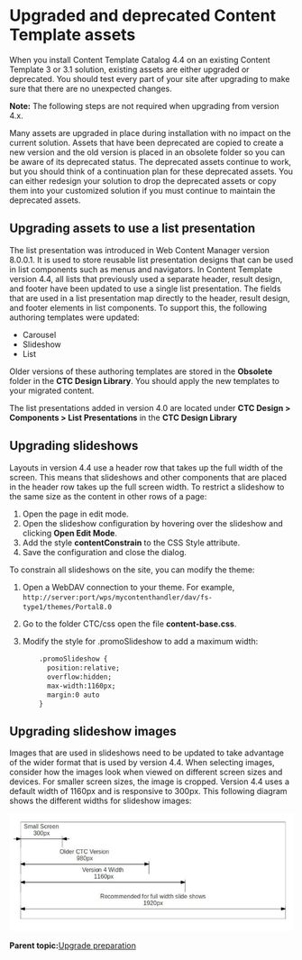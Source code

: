 # Upgraded and deprecated Content Template assets 

When you install Content Template Catalog 4.4 on an existing Content Template 3 or 3.1 solution, existing assets are either upgraded or deprecated. You should test every part of your site after upgrading to make sure that there are no unexpected changes.

**Note:** The following steps are not required when upgrading from version 4.x.

Many assets are upgraded in place during installation with no impact on the current solution. Assets that have been deprecated are copied to create a new version and the old version is placed in an obsolete folder so you can be aware of its deprecated status. The deprecated assets continue to work, but you should think of a continuation plan for these deprecated assets. You can either redesign your solution to drop the deprecated assets or copy them into your customized solution if you must continue to maintain the deprecated assets.

## Upgrading assets to use a list presentation

The list presentation was introduced in Web Content Manager version 8.0.0.1. It is used to store reusable list presentation designs that can be used in list components such as menus and navigators. In Content Template version 4.4, all lists that previously used a separate header, result design, and footer have been updated to use a single list presentation. The fields that are used in a list presentation map directly to the header, result design, and footer elements in list components. To support this, the following authoring templates were updated:

-   Carousel
-   Slideshow
-   List

Older versions of these authoring templates are stored in the **Obsolete** folder in the **CTC Design Library**. You should apply the new templates to your migrated content.

The list presentations added in version 4.0 are located under **CTC Design \> Components \> List Presentations** in the **CTC Design Library**

## Upgrading slideshows

Layouts in version 4.4 use a header row that takes up the full width of the screen. This means that slideshows and other components that are placed in the header row takes up the full screen width. To restrict a slideshow to the same size as the content in other rows of a page:

1.  Open the page in edit mode.
2.  Open the slideshow configuration by hovering over the slideshow and clicking **Open Edit Mode**.
3.  Add the style **contentConstrain** to the CSS Style attribute.
4.  Save the configuration and close the dialog.

To constrain all slideshows on the site, you can modify the theme:

1.  Open a WebDAV connection to your theme. For example, `http://server:port/wps/mycontenthandler/dav/fs-type1/themes/Portal8.0`
2.  Go to the folder CTC/css open the file **content-base.css**.
3.  Modify the style for .promoSlideshow to add a maximum width:

    ```
    	.promoSlideshow {
    	  position:relative;
    	  overflow:hidden;
    	  max-width:1160px;
    	  margin:0 auto
    	}
    ```


## Upgrading slideshow images

Images that are used in slideshows need to be updated to take advantage of the wider format that is used by version 4.4. When selecting images, consider how the images look when viewed on different screen sizes and devices. For smaller screen sizes, the image is cropped. Version 4.4 uses a default width of 1160px and is responsive to 300px. This following diagram shows the different widths for slideshow images:

![Example slideshow image widths](../images/slideshow_widths.jpg)

**Parent topic:**[Upgrade preparation ](../ctc/ctc-upgrade-prepare.md)

